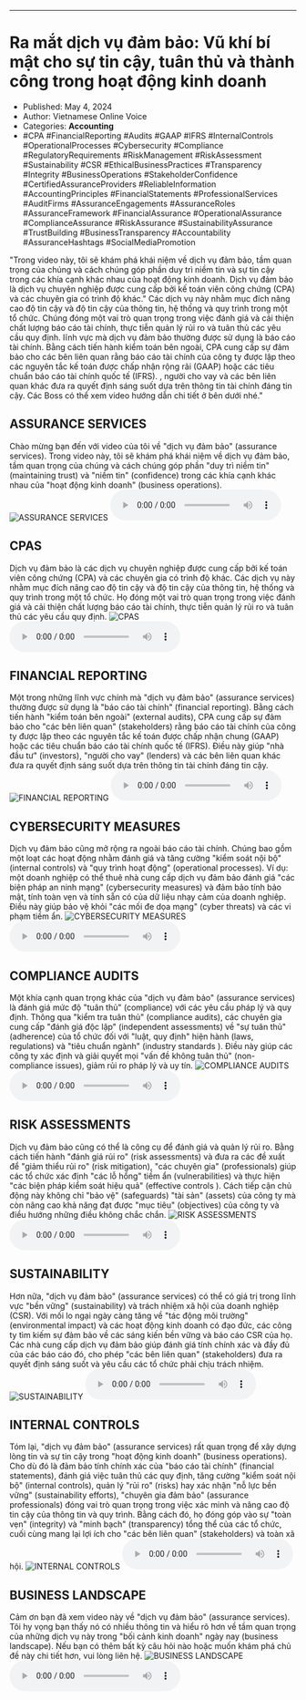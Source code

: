 
---

# Ra mắt dịch vụ đảm bảo: Vũ khí bí mật cho sự tin cậy, tuân thủ và thành công trong hoạt động kinh doanh

- Published: May 4, 2024
- Author: Vietnamese Online Voice
- Categories: **Accounting**
- #CPA #FinancialReporting #Audits #GAAP #IFRS #InternalControls #OperationalProcesses #Cybersecurity #Compliance #RegulatoryRequirements #RiskManagement #RiskAssessment #Sustainability #CSR #EthicalBusinessPractices #Transparency #Integrity #BusinessOperations #StakeholderConfidence #CertifiedAssuranceProviders #ReliableInformation #AccountingPrinciples #FinancialStatements #ProfessionalServices #AuditFirms #AssuranceEngagements #AssuranceRoles #AssuranceFramework #FinancialAssurance #OperationalAssurance #ComplianceAssurance #RiskAssurance #SustainabilityAssurance #TrustBuilding #BusinessTransparency #Accountability #AssuranceHashtags #SocialMediaPromotion

"Trong video này, tôi sẽ khám phá khái niệm về dịch vụ đảm bảo, tầm quan trọng của chúng và cách chúng góp phần duy trì niềm tin và sự tin cậy trong các khía cạnh khác nhau của hoạt động kinh doanh. Dịch vụ đảm bảo là dịch vụ chuyên nghiệp được cung cấp bởi kế toán viên công chứng (CPA) và các chuyên gia có trình độ khác." Các dịch vụ này nhằm mục đích nâng cao độ tin cậy và độ tin cậy của thông tin, hệ thống và quy trình trong một tổ chức. Chúng đóng một vai trò quan trọng trong việc đánh giá và cải thiện chất lượng báo cáo tài chính, thực tiễn quản lý rủi ro và tuân thủ các yêu cầu quy định. lĩnh vực mà dịch vụ đảm bảo thường được sử dụng là báo cáo tài chính. Bằng cách tiến hành kiểm toán bên ngoài, CPA cung cấp sự đảm bảo cho các bên liên quan rằng báo cáo tài chính của công ty được lập theo các nguyên tắc kế toán được chấp nhận rộng rãi (GAAP) hoặc các tiêu chuẩn báo cáo tài chính quốc tế (IFRS). , người cho vay và các bên liên quan khác đưa ra quyết định sáng suốt dựa trên thông tin tài chính đáng tin cậy. Các Boss có thể xem video hướng dẫn chi tiết ở bên dưới nhé."


## ASSURANCE SERVICES

Chào mừng bạn đến với video của tôi về "dịch vụ đảm bảo" (assurance services). Trong video này, tôi sẽ khám phá khái niệm về dịch vụ đảm bảo, tầm quan trọng của chúng và cách chúng góp phần "duy trì niềm tin" (maintaining trust) và "niềm tin" (confidence) trong các khía cạnh khác nhau của "hoạt động kinh doanh" (business operations).
![ASSURANCE SERVICES](https://http-archiver-apis-production-80.schnworks.com/storage/images/transitions/2024-05-04/transition-4942560925-Montserrat-Medium-7B1FA2.jpg)
<audio controls>
    <source src="https://http-archiver-apis-production-80.schnworks.com/storage/storage/audio/file-12234089662.mp3" type="audio/mpeg">
</audio>



## CPAS

Dịch vụ đảm bảo là các dịch vụ chuyên nghiệp được cung cấp bởi kế toán viên công chứng (CPA) và các chuyên gia có trình độ khác. Các dịch vụ này nhằm mục đích nâng cao độ tin cậy và độ tin cậy của thông tin, hệ thống và quy trình trong một tổ chức. Họ đóng một vai trò quan trọng trong việc đánh giá và cải thiện chất lượng báo cáo tài chính, thực tiễn quản lý rủi ro và tuân thủ các yêu cầu quy định.
![CPAS](https://http-archiver-apis-production-80.schnworks.com/storage/images/transitions/2024-05-04/transition-30532108897-Montserrat-ExtraBold-4A148C.jpg)
<audio controls>
    <source src="https://http-archiver-apis-production-80.schnworks.com/storage/storage/audio/file-24320145355.mp3" type="audio/mpeg">
</audio>



## FINANCIAL REPORTING

Một trong những lĩnh vực chính mà "dịch vụ đảm bảo" (assurance services) thường được sử dụng là "báo cáo tài chính" (financial reporting). Bằng cách tiến hành "kiểm toán bên ngoài" (external audits), CPA cung cấp sự đảm bảo cho "các bên liên quan" (stakeholders) rằng báo cáo tài chính của công ty được lập theo các nguyên tắc kế toán được chấp nhận chung (GAAP) hoặc các tiêu chuẩn báo cáo tài chính quốc tế (IFRS). Điều này giúp "nhà đầu tư" (investors), "người cho vay" (lenders) và các bên liên quan khác đưa ra quyết định sáng suốt dựa trên thông tin tài chính đáng tin cậy.
![FINANCIAL REPORTING](https://http-archiver-apis-production-80.schnworks.com/storage/images/transitions/2024-05-04/transition-18394974477-Montserrat-ExtraBold-880E4F.jpg)
<audio controls>
    <source src="https://http-archiver-apis-production-80.schnworks.com/storage/storage/audio/file-22311283469.mp3" type="audio/mpeg">
</audio>



## CYBERSECURITY MEASURES

Dịch vụ đảm bảo cũng mở rộng ra ngoài báo cáo tài chính. Chúng bao gồm một loạt các hoạt động nhằm đánh giá và tăng cường "kiểm soát nội bộ" (internal controls) và "quy trình hoạt động" (operational processes). Ví dụ: một doanh nghiệp có thể thuê nhà cung cấp dịch vụ đảm bảo đánh giá "các biện pháp an ninh mạng" (cybersecurity measures) và đảm bảo tính bảo mật, tính toàn vẹn và tính sẵn có của dữ liệu nhạy cảm của doanh nghiệp. Điều này giúp bảo vệ khỏi "các mối đe dọa mạng" (cyber threats) và các vi phạm tiềm ẩn.
![CYBERSECURITY MEASURES](https://http-archiver-apis-production-80.schnworks.com/storage/images/transitions/2024-05-04/transition-38560061859-Montserrat-SemiBold-7B1FA2.jpg)
<audio controls>
    <source src="https://http-archiver-apis-production-80.schnworks.com/storage/storage/audio/file-1930951638.mp3" type="audio/mpeg">
</audio>



## COMPLIANCE AUDITS

Một khía cạnh quan trọng khác của "dịch vụ đảm bảo" (assurance services) là đánh giá mức độ "tuân thủ" (compliance) với các yêu cầu pháp lý và quy định. Thông qua "kiểm tra tuân thủ" (compliance audits), các chuyên gia cung cấp "đánh giá độc lập" (independent assessments) về "sự tuân thủ" (adherence) của tổ chức đối với "luật, quy định" hiện hành (laws, regulations) và "tiêu chuẩn ngành" (industry standards ). Điều này giúp các công ty xác định và giải quyết mọi "vấn đề không tuân thủ" (non-compliance issues), giảm rủi ro pháp lý và uy tín.
![COMPLIANCE AUDITS](https://http-archiver-apis-production-80.schnworks.com/storage/images/transitions/2024-05-04/transition-6150824701-Montserrat-Regular-673AB7.jpg)
<audio controls>
    <source src="https://http-archiver-apis-production-80.schnworks.com/storage/storage/audio/file-26326033338.mp3" type="audio/mpeg">
</audio>



## RISK ASSESSMENTS

Dịch vụ đảm bảo cũng có thể là công cụ để đánh giá và quản lý rủi ro. Bằng cách tiến hành "đánh giá rủi ro" (risk assessments) và đưa ra các đề xuất để "giảm thiểu rủi ro" (risk mitigation), "các chuyên gia" (professionals) giúp các tổ chức xác định "các lỗ hổng" tiềm ẩn (vulnerabilities) và thực hiện "các biện pháp kiểm soát hiệu quả" (effective controls ). Cách tiếp cận chủ động này không chỉ "bảo vệ" (safeguards) "tài sản" (assets) của công ty mà còn nâng cao khả năng đạt được "mục tiêu" (objectives) của công ty và điều hướng những điều không chắc chắn.
![RISK ASSESSMENTS](https://http-archiver-apis-production-80.schnworks.com/storage/images/transitions/2024-05-04/transition-14227794132-Montserrat-ExtraBold-303F9F.jpg)
<audio controls>
    <source src="https://http-archiver-apis-production-80.schnworks.com/storage/storage/audio/file-7237291205.mp3" type="audio/mpeg">
</audio>



## SUSTAINABILITY

Hơn nữa, "dịch vụ đảm bảo" (assurance services) có thể có giá trị trong lĩnh vực "bền vững" (sustainability) và trách nhiệm xã hội của doanh nghiệp (CSR). Với mối lo ngại ngày càng tăng về "tác động môi trường" (environmental impact) và các hoạt động kinh doanh có đạo đức, các công ty tìm kiếm sự đảm bảo về các sáng kiến ​​bền vững và báo cáo CSR của họ. Các nhà cung cấp dịch vụ đảm bảo giúp đánh giá tính chính xác và đầy đủ của các báo cáo đó, cho phép "các bên liên quan" (stakeholders) đưa ra quyết định sáng suốt và yêu cầu các tổ chức phải chịu trách nhiệm.
![SUSTAINABILITY](https://http-archiver-apis-production-80.schnworks.com/storage/images/transitions/2024-05-04/transition-36175190787-Montserrat-SemiBold-512DA8.jpg)
<audio controls>
    <source src="https://http-archiver-apis-production-80.schnworks.com/storage/storage/audio/file-55685379317.mp3" type="audio/mpeg">
</audio>



## INTERNAL CONTROLS

Tóm lại, "dịch vụ đảm bảo" (assurance services) rất quan trọng để xây dựng lòng tin và sự tin cậy trong "hoạt động kinh doanh" (business operations). Cho dù đó là đảm bảo tính chính xác của "báo cáo tài chính" (financial statements), đánh giá việc tuân thủ các quy định, tăng cường "kiểm soát nội bộ" (internal controls), quản lý "rủi ro" (risks) hay xác nhận "nỗ lực bền vững" (sustainability efforts), "chuyên gia đảm bảo" (assurance professionals) đóng vai trò quan trọng trong việc xác minh và nâng cao độ tin cậy của thông tin và quy trình. Bằng cách đó, họ đóng góp vào sự "toàn vẹn" (integrity) và "minh bạch" (transparency) tổng thể của các tổ chức, cuối cùng mang lại lợi ích cho "các bên liên quan" (stakeholders) và toàn xã hội.
![INTERNAL CONTROLS](https://http-archiver-apis-production-80.schnworks.com/storage/images/transitions/2024-05-04/transition-37148962241-Montserrat-ExtraBold-4A148C.jpg)
<audio controls>
    <source src="https://http-archiver-apis-production-80.schnworks.com/storage/storage/audio/file-2094965288.mp3" type="audio/mpeg">
</audio>



## BUSINESS LANDSCAPE

Cảm ơn bạn đã xem video này về "dịch vụ đảm bảo" (assurance services). Tôi hy vọng bạn thấy nó có nhiều thông tin và hiểu rõ hơn về tầm quan trọng của những dịch vụ này trong "bối cảnh kinh doanh" ngày nay (business landscape). Nếu bạn có thêm bất kỳ câu hỏi nào hoặc muốn khám phá chủ đề này chi tiết hơn, vui lòng liên hệ.
![BUSINESS LANDSCAPE](https://http-archiver-apis-production-80.schnworks.com/storage/images/transitions/2024-05-04/transition--24398924375-Montserrat-Medium-673AB7.jpg)
<audio controls>
    <source src="https://http-archiver-apis-production-80.schnworks.com/storage/storage/audio/file-22612361539.mp3" type="audio/mpeg">
</audio>

